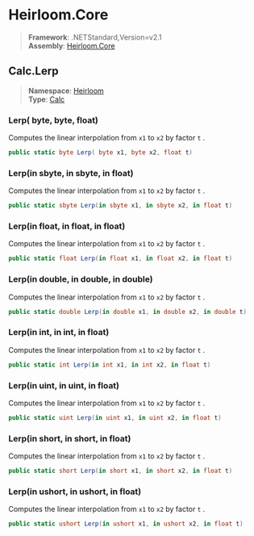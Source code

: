 # Heirloom.Core

> **Framework**: .NETStandard,Version=v2.1  
> **Assembly**: [Heirloom.Core][0]  

## Calc.Lerp

> **Namespace**: [Heirloom][0]  
> **Type**: [Calc][1]  

### Lerp( byte,  byte, float)

Computes the linear interpolation from `x1` to `x2` by factor `t` .

```cs
public static byte Lerp( byte x1, byte x2, float t)
```

### Lerp(in sbyte, in sbyte, in float)

Computes the linear interpolation from `x1` to `x2` by factor `t` .

```cs
public static sbyte Lerp(in sbyte x1, in sbyte x2, in float t)
```

### Lerp(in float, in float, in float)

Computes the linear interpolation from `x1` to `x2` by factor `t` .

```cs
public static float Lerp(in float x1, in float x2, in float t)
```

### Lerp(in double, in double, in double)

Computes the linear interpolation from `x1` to `x2` by factor `t` .

```cs
public static double Lerp(in double x1, in double x2, in double t)
```

### Lerp(in int, in int, in float)

Computes the linear interpolation from `x1` to `x2` by factor `t` .

```cs
public static int Lerp(in int x1, in int x2, in float t)
```

### Lerp(in uint, in uint, in float)

Computes the linear interpolation from `x1` to `x2` by factor `t` .

```cs
public static uint Lerp(in uint x1, in uint x2, in float t)
```

### Lerp(in short, in short, in float)

Computes the linear interpolation from `x1` to `x2` by factor `t` .

```cs
public static short Lerp(in short x1, in short x2, in float t)
```

### Lerp(in ushort, in ushort, in float)

Computes the linear interpolation from `x1` to `x2` by factor `t` .

```cs
public static ushort Lerp(in ushort x1, in ushort x2, in float t)
```

[0]: ../../../Heirloom.Core.md
[1]: ../Calc.md
